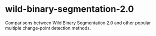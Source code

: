 # wild-binary-segmentation-2.0
Comparisons between Wild Binary Segmentation 2.0 and other popular multiple change-point detection methods.
